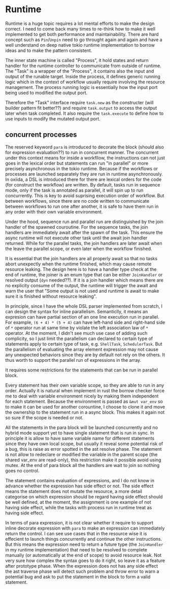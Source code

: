# Runtime

Runtime is a huge topic requires a lot mental efforts to make the design correct.
I need to come back many times to re-think how to make it well implemented to get both performance and maintainability.
There are hard concept such as `Pin`/`Unpin` need to go throught again and again and have a well understand on deep native tokio runtime implementation to borrow ideas and to make the pattern consistent.

The inner state machine is called "Process", it hold states and return handler for the runtime controller to communicate from outside of runtime.
The "Task" is a wrapper of the "Process", it contains also the input and output of the runable target. 
Inside the process, it defines generic running logic which in the context of workflow usually require involving the resource management. 
The process running logic is essentially how the input port being used to modified the output port.

Therefore the "Task" interface require `task.new` as the constructer (will builder pattern fit better??) and require `task.output` to access the output later when task completed.
It also require the `task.execute` to define how to use inputs to modify the mutated output port. 

## concurrent processes

The reserved keyword `para` is introduced to decorate the block (should also for expression evaluation??) to run in concurrent manner.
The concurrent under this context means for inside a workfllow, the instructions can not just goes in the lexical order but statements can run "in parallel" or more precisely asynchronous in the tokio runtime.
Because if the workflows or processes are launched separately they are run in runtime asynchronously.
In oxiida, a DSL is introduced there for there are lexical orders for the code (for construct the workflow) are written.
By default, tasks run in sequence mode, only if the task is annotated as parallel, it will spin up to run concurrently.
This is key to avoid suprising execution order of workflow. 
But between workflows, since there are no code written to communicate between workflows to run one after another, it is safe to have them run in any order with their own variable environment.

Under the hood, sequence run and parallel run are distinguished by the join handler of the spawned couroutine. 
For the sequence tasks, the join handlers are immediately await after the spawn of the task.
This ensure the async runtime will not execute other task until the await join handler returned.
While for the parallel tasks, the join handlers are later await when the leave the parallel scope, or even later when the workflow finished.

It is essential that the join handlers are all properly await so that no tasks abort unexpectly when the runtime finished, which may cause remote resource leaking.
The design here is to have a handler type check at the end of runtime, the joiner is an enum type that can be either `JoinHandler` or resolved output (`dyn` needed??).
If it is a join handler which means there are no explicity consume of the output, the runtime will trigger the await and warn the user that "Some output is not used and runtime is await to make sure it is finished without resource leaking".

In principle, since I have the whole DSL parser implemented from scratch, I can design the syntax for inline parallelism.
Semanticlly, it means an expresion can have partial section of an one line execution run in parallel. 
For example, `(6 + 4) * (5 + 4)` can have left-hand side and right-hand side of `*` operator run at same time by violate the left association law of `*` operator. 
At the moment, I didn't see much use case of adding such complicity, so I just limit the parallelism can declared to certain type of statements apply to certain type of task, e.g. `ShellTask`, `SchedulerTask`.
But the parallelism of evaluating the array element expression may not cause any unexpected behaviors since they are by default not rely on the others.
It thus worth to support the parallel run of expressions in the array.

It requires some restrictions for the statements that can be run in parallel block. 

Every statement has their own variable scope, so they are able to run in any order. 
Actually it is natural when implement in rust the borrow checker force me to deal with variable environment nicely by making them independent for each statement.
Because the environment is passed as `&mut var_env` so to make it can be used for another corountine, I choose to clone it and move the ownership to the statement run in a async block.
This makes it again not so sure if the scope is needed or not.

All the statements in the para block will be launched concurrently and no hybrid mode support yet to have single statement that is run in sync.
In principle it is allow to have same variable name for different statements since they have own local scope, but usually it reveal some potential risk of a bug, this is raise as error spotted in the ast resolve phase.
The statement is not allow to redeclare or modified the variable in the parent scope (the shared var_env are read-only), this restriction make it possible avoid using mutex.
At the end of para block all the handlers are wait to join so nothing goes no control.

The statement contains evaluation of expressions, and I do not know in advance whether the expression has side effect or not.
The side effect means the statement does not mutate the resource, a more detail categorise on which expression should be regard having side effect should be well defined, at the moment, the assignment is one example of not having side effect, while the tasks with process run in runtime treat as having side effect.

In terms of para expression, it is not clear whether it require to support inline decorate expression with `para` to make an expression can immediately return the control.
I can see use cases that in the resource wise it is effecient to launch things concurrently and continue the other instructions.
But this means the expression need to return a future type (the `JoinHandler` in my runtime implementation) that need to be resolved to complete manually (or automatically at the end of scope) to avoid resource leak. 
Not very sure how complex the syntax goes to do it right, so leave it as a feature after prototype phase.
When the expression does not has any side effect the ast traverse phase will detect such problem and throw error to warn a potential bug and ask to put the statement in the block to form a valid statement.
